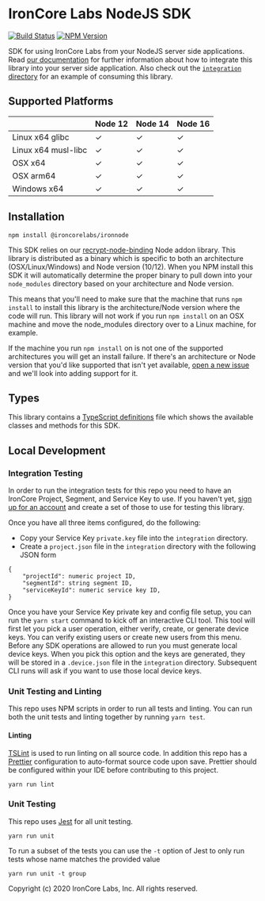 # IronCore Labs NodeJS SDK

[![Build Status](https://travis-ci.org/IronCoreLabs/ironnode.svg?branch=main)](https://travis-ci.org/IronCoreLabs/ironnode)
[![NPM Version](https://badge.fury.io/js/%40ironcorelabs%2Fironnode.svg)](https://www.npmjs.com/package/@ironcorelabs/ironnode)

SDK for using IronCore Labs from your NodeJS server side applications. Read [our documentation](https://docs.ironcorelabs.com) for further information about how to integrate this library into your server side application. Also check out the [`integration` directory](integration) for an example of consuming this library.

## Supported Platforms

|                     | Node 12 | Node 14 | Node 16 |
| ------------------- | ------- | ------- | ------- |
| Linux x64 glibc     | ✓       | ✓       | ✓       |
| Linux x64 musl-libc | ✓       | ✓       | ✓       |
| OSX x64             | ✓       | ✓       | ✓       |
| OSX arm64           | ✓       | ✓       | ✓       |
| Windows x64         | ✓       | ✓       | ✓       |

## Installation

`npm install @ironcorelabs/ironnode`

This SDK relies on our [recrypt-node-binding](https://github.com/IronCoreLabs/recrypt-node-binding) Node addon library. This library is distributed as a binary which is specific to both an architecture (OSX/Linux/Windows) and Node version (10/12). When you NPM install this SDK it will automatically determine the proper binary to pull down into your `node_modules` directory based on your architecture and Node version.

This means that you'll need to make sure that the machine that runs `npm install` to install this library is the architecture/Node version where the code will run. This library will not work if you run `npm install` on an OSX machine and move the node_modules directory over to a Linux machine, for example.

If the machine you run `npm install` on is not one of the supported architectures you will get an install failure. If there's an architecture or Node version that you'd like supported that isn't yet available, [open a new issue](https://github.com/IronCoreLabs/ironnode/issues/new) and we'll look into adding support for it.

## Types

This library contains a [TypeScript definitions](ironnode.d.ts) file which shows the available classes and methods for this SDK.

## Local Development

### Integration Testing

In order to run the integration tests for this repo you need to have an IronCore Project, Segment, and Service Key to use. If you haven't yet, [sign up for an account](https://admin.ironcorelabs.com/login) and create a set of those to use for testing this library.

Once you have all three items configured, do the following:

-   Copy your Service Key `private.key` file into the `integration` directory.
-   Create a `project.json` file in the `integration` directory with the following JSON form

```
{
    "projectId": numeric project ID,
    "segmentId": string segment ID,
    "serviceKeyId": numeric service key ID,
}
```

Once you have your Service Key private key and config file setup, you can run the `yarn start` command to kick off an interactive CLI tool. This tool will first let you pick a user operation, either verify, create, or generate device keys. You can verify existing users or create new users from this menu. Before any SDK operations are allowed to run you must generate local device keys. When you pick this option and the keys are generated, they will be stored in a `.device.json` file in the `integration` directory. Subsequent CLI runs will ask if you want to use those local device keys.

### Unit Testing and Linting

This repo uses NPM scripts in order to run all tests and linting. You can run both the unit tests and linting together by running `yarn test`.

#### Linting

[TSLint](https://palantir.github.io/tslint/) is used to run linting on all source code. In addition this repo has a [Prettier](https://prettier.io) configuration to auto-format source code upon save. Prettier should be configured within your IDE before contributing to this project.

`yarn run lint`

### Unit Testing

This repo uses [Jest](http://jestjs.io/en) for all unit testing.

`yarn run unit`

To run a subset of the tests you can use the `-t` option of Jest to only run tests whose name matches the provided value

`yarn run unit -t group`

Copyright (c) 2020 IronCore Labs, Inc.
All rights reserved.

